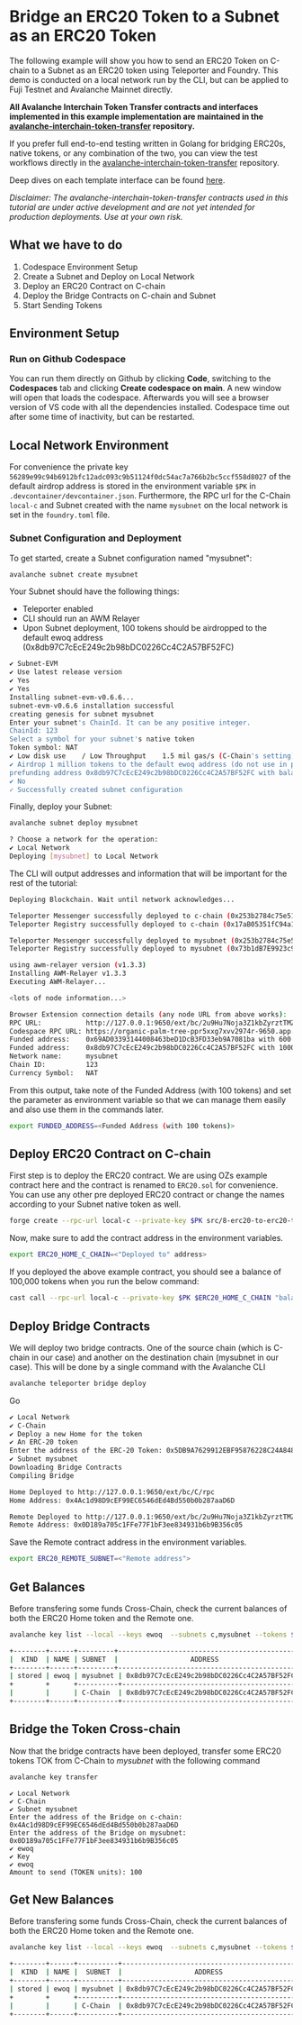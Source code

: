 # Bridge an ERC20 Token to a Subnet as an ERC20 Token

The following example will show you how to send an ERC20 Token on C-chain to a Subnet as an ERC20 token using Teleporter and Foundry. This demo is conducted on a local network run by the CLI, but can be applied to Fuji Testnet and Avalanche Mainnet directly.

**All Avalanche Interchain Token Transfer contracts and interfaces implemented in this example implementation are maintained in the [avalanche-interchain-token-transfer](https://github.com/ava-labs/avalanche-interchain-token-transfer/tree/main/contracts/src) repository.**

If you prefer full end-to-end testing written in Golang for bridging ERC20s, native tokens, or any combination of the two, you can view the test workflows directly in the [avalanche-interchain-token-transfer](https://github.com/ava-labs/avalanche-interchain-token-transfer/tree/main/tests/flows) repository.

Deep dives on each template interface can be found [here](https://github.com/ava-labs/avalanche-interchain-token-transfer/blob/main/contracts/README.md).

_Disclaimer: The avalanche-interchain-token-transfer contracts used in this tutorial are under active development and are not yet intended for production deployments. Use at your own risk._

## What we have to do

1. Codespace Environment Setup
2. Create a Subnet and Deploy on Local Network
3. Deploy an ERC20 Contract on C-chain
4. Deploy the Bridge Contracts on C-chain and Subnet
5. Start Sending Tokens

## Environment Setup

### Run on Github Codespace

You can run them directly on Github by clicking **Code**, switching to the **Codespaces** tab and clicking **Create codespace on main**. A new window will open that loads the codespace. Afterwards you will see a browser version of VS code with all the dependencies installed. Codespace time out after some time of inactivity, but can be restarted.

## Local Network Environment

For convenience the private key `56289e99c94b6912bfc12adc093c9b51124f0dc54ac7a766b2bc5ccf558d8027` of the default airdrop address is stored in the environment variable `$PK` in `.devcontainer/devcontainer.json`. Furthermore, the RPC url for the C-Chain `local-c` and Subnet created with the name `mysubnet` on the local network is set in the `foundry.toml` file.

### Subnet Configuration and Deployment

To get started, create a Subnet configuration named "mysubnet":

```bash
avalanche subnet create mysubnet
```

Your Subnet should have the following things:

- Teleporter enabled
- CLI should run an AWM Relayer
- Upon Subnet deployment, 100 tokens should be airdropped to the default ewoq address (0x8db97C7cEcE249c2b98bDC0226Cc4C2A57BF52FC)

```bash
✔ Subnet-EVM
✔ Use latest release version
✔ Yes
✔ Yes
Installing subnet-evm-v0.6.6...
subnet-evm-v0.6.6 installation successful
creating genesis for subnet mysubnet
Enter your subnet's ChainId. It can be any positive integer.
ChainId: 123
Select a symbol for your subnet's native token
Token symbol: NAT
✔ Low disk use    / Low Throughput    1.5 mil gas/s (C-Chain's setting)
✔ Airdrop 1 million tokens to the default ewoq address (do not use in production)
prefunding address 0x8db97C7cEcE249c2b98bDC0226Cc4C2A57BF52FC with balance 1000000000000000000000000
✔ No
✓ Successfully created subnet configuration
```

Finally, deploy your Subnet:

```bash
avalanche subnet deploy mysubnet
```

```bash
? Choose a network for the operation:
✔ Local Network
Deploying [mysubnet] to Local Network
```

The CLI will output addresses and information that will be important for the rest of the tutorial:

```bash
Deploying Blockchain. Wait until network acknowledges...

Teleporter Messenger successfully deployed to c-chain (0x253b2784c75e510dD0fF1da844684a1aC0aa5fcf)
Teleporter Registry successfully deployed to c-chain (0x17aB05351fC94a1a67Bf3f56DdbB941aE6c63E25)

Teleporter Messenger successfully deployed to mysubnet (0x253b2784c75e510dD0fF1da844684a1aC0aa5fcf)
Teleporter Registry successfully deployed to mysubnet (0x73b1dB7E9923c9d8fd643ff381e74dd9618EA1a5)

using awm-relayer version (v1.3.3)
Installing AWM-Relayer v1.3.3
Executing AWM-Relayer...

<lots of node information...>

Browser Extension connection details (any node URL from above works):
RPC URL:           http://127.0.0.1:9650/ext/bc/2u9Hu7Noja3Z1kbZyrztTMZcDeqb6acwyPyqP4BbVDjoT8ZaYc/rpc
Codespace RPC URL: https://organic-palm-tree-ppr5xxg7xvv2974r-9650.app.github.dev/ext/bc/2u9Hu7Noja3Z1kbZyrztTMZcDeqb6acwyPyqP4BbVDjoT8ZaYc/rpc
Funded address:    0x69AD03393144008463beD1DcB3FD33eb9A7081ba with 600 (10^18)
Funded address:    0x8db97C7cEcE249c2b98bDC0226Cc4C2A57BF52FC with 1000000 (10^18) - private key: 56289e99c94b6912bfc12adc093c9b51124f0dc54ac7a766b2bc5ccf558d8027
Network name:      mysubnet
Chain ID:          123
Currency Symbol:   NAT
```

From this output, take note of the Funded Address (with 100 tokens) and set the parameter as environment variable so that we can manage them easily and also use them in the commands later.

```bash
export FUNDED_ADDRESS=<Funded Address (with 100 tokens)>
```

## Deploy ERC20 Contract on C-chain

First step is to deploy the ERC20 contract. We are using OZs example contract here and the contract is renamed to `ERC20.sol` for convenience. You can use any other pre deployed ERC20 contract or change the names according to your Subnet native token as well.

```bash
forge create --rpc-url local-c --private-key $PK src/8-erc20-to-erc20-token-bridge/ERC20.sol:TOK
```

Now, make sure to add the contract address in the environment variables.

```bash
export ERC20_HOME_C_CHAIN=<"Deployed to" address>
```

If you deployed the above example contract, you should see a balance of 100,000 tokens when you run the below command:

```bash
cast call --rpc-url local-c --private-key $PK $ERC20_HOME_C_CHAIN "balanceOf(address)(uint)" $FUNDED_ADDRESS
```

## Deploy Bridge Contracts

We will deploy two bridge contracts. One of the source chain (which is C-chain in our case) and another on the destination chain (mysubnet in our case). This will be done by a single command with the Avalanche CLI

```bash
avalanche teleporter bridge deploy
```
Go

```bash
✔ Local Network
✔ C-Chain
✔ Deploy a new Home for the token
✔ An ERC-20 token
Enter the address of the ERC-20 Token: 0x5DB9A7629912EBF95876228C24A848de0bfB43A9
✔ Subnet mysubnet
Downloading Bridge Contracts
Compiling Bridge

Home Deployed to http://127.0.0.1:9650/ext/bc/C/rpc
Home Address: 0x4Ac1d98D9cEF99EC6546dEd4Bd550b0b287aaD6D

Remote Deployed to http://127.0.0.1:9650/ext/bc/2u9Hu7Noja3Z1kbZyrztTMZcDeqb6acwyPyqP4BbVDjoT8ZaYc/rpc
Remote Address: 0x0D189a705c1FFe77F1bF3ee834931b6b9B356c05
```

Save the Remote contract address in the environment variables.

```bash
export ERC20_REMOTE_SUBNET=<"Remote address">
```

## Get Balances

Before transfering some funds Cross-Chain, check the current balances of both the ERC20 Home token and the Remote one. 

```bash
avalanche key list --local --keys ewoq  --subnets c,mysubnet --tokens $ERC20_HOME_C_CHAIN,$ERC20_REMOTE_SUBNET
```

```bash
+--------+------+---------+--------------------------------------------+---------------+------------------+---------------+
|  KIND  | NAME | SUBNET  |                  ADDRESS                   |     TOKEN     |     BALANCE      |    NETWORK    |
+--------+------+---------+--------------------------------------------+---------------+------------------+---------------+
| stored | ewoq | mysubnet | 0x8db97C7cEcE249c2b98bDC0226Cc4C2A57BF52FC | TOK (0x0D18.)|               0  | Local Network |
+        +      +----------+--------------------------------------------+---------------+-----------------+---------------+
|        |      | C-Chain  | 0x8db97C7cEcE249c2b98bDC0226Cc4C2A57BF52FC | TOK (0x5DB9.)| 100000.000000000 | Local Network |
+--------+------+----------+--------------------------------------------+---------------+-----------------+---------------+
```

## Bridge the Token Cross-chain

Now that the bridge contracts have been deployed, transfer some ERC20 tokens TOK from C-Chain to _mysubnet_ with the following command

```bash
avalanche key transfer
```

```
✔ Local Network
✔ C-Chain
✔ Subnet mysubnet
Enter the address of the Bridge on c-chain: 0x4Ac1d98D9cEF99EC6546dEd4Bd550b0b287aaD6D
Enter the address of the Bridge on mysubnet: 0x0D189a705c1FFe77F1bF3ee834931b6b9B356c05
✔ ewoq
✔ Key
✔ ewoq
Amount to send (TOKEN units): 100
```

## Get New Balances

Before transfering some funds Cross-Chain, check the current balances of both the ERC20 Home token and the Remote one. 

```bash
avalanche key list --local --keys ewoq  --subnets c,mysubnet --tokens $ERC20_HOME_C_CHAIN,$ERC20_REMOTE_SUBNET
```

```bash
+--------+------+----------+--------------------------------------------+---------------+-----------------+---------------+
|  KIND  | NAME |  SUBNET  |                  ADDRESS                   |     TOKEN     |     BALANCE     |    NETWORK    |
+--------+------+----------+--------------------------------------------+---------------+-----------------+---------------+
| stored | ewoq | mysubnet | 0x8db97C7cEcE249c2b98bDC0226Cc4C2A57BF52FC | TOK (0x0D18.) |   100.000000000 | Local Network |
+        +      +----------+--------------------------------------------+---------------+-----------------+---------------+
|        |      | C-Chain  | 0x8db97C7cEcE249c2b98bDC0226Cc4C2A57BF52FC | TOK (0x5DB9.) | 99900.000000000 | Local Network |
+--------+------+----------+--------------------------------------------+---------------+-----------------+---------------+
```

